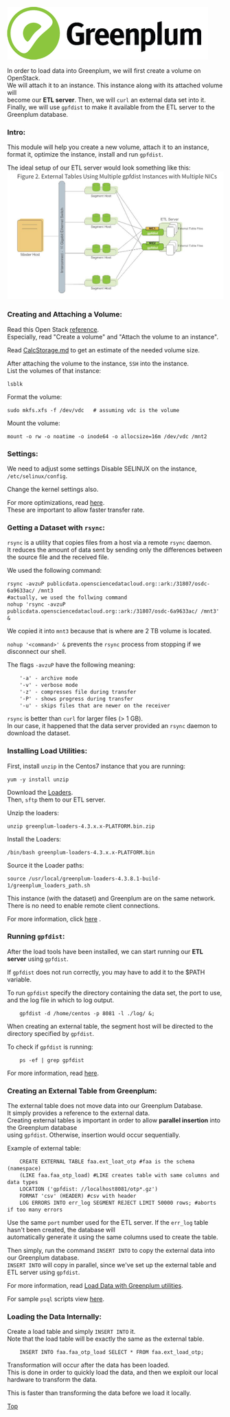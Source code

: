 ![Greenplum](https://github.com/syuja/GreenPlumSetup/blob/master/img/greenplum-logo.png)
<a id='top'></a>

In order to load data into Greenplum, we will first create a volume on OpenStack.  
We will attach it to an instance. This instance along with its attached volume will  
become our **ETL server**. 
Then, we will `curl` an external data set into it.  
Finally, we will use `gpfdist` to make it available from the ETL server to the Greenplum database.  


### Intro: 
This module will help you create a new volume, attach it to an instance, format it,
optimize the instance, install and run `gpfdist`.  

The ideal setup of our ETL server would look something like this:  
![ideal_etl](https://github.com/syuja/GreenPlumSetup/blob/master/img/ideal_etl.png)

### Creating and Attaching a Volume:  
Read this Open Stack [reference](http://docs.openstack.org/user-guide/common/cli_manage_volumes.html).  
Especially, read "Create a volume" and "Attach the volume to an instance".   

Read [CalcStorage.md](CalcStorage.md) to get an estimate of the needed volume size.  

After attaching the volume to the instance, `SSH` into the instance.  
List the volumes of that instance:  

    lsblk    

Format the volume:  

    sudo mkfs.xfs -f /dev/vdc   # assuming vdc is the volume  

Mount the volume:   

    mount -o rw -o noatime -o inode64 -o allocsize=16m /dev/vdc /mnt2   


### Settings:    
We need to adjust some settings 
Disable SELINUX on the instance, `/etc/selinux/config`.    

Change the kernel settings also.


For more optimizations, read [here](http://gpdb.docs.pivotal.io/4360/prep_os-system-params.html#topic3).  
These are important to allow faster transfer rate.  




### Getting a Dataset with `rsync`:    
`rsync` is a utility that copies files from a host via a remote `rsync` daemon.  
It reduces the amount of data sent by sending only the differences between the source file and the received file.  

We used the following command:   

    rsync -avzuP publicdata.opensciencedatacloud.org::ark:/31807/osdc-6a9633ac/ /mnt3  
    #actually, we used the follwing command  
    nohup 'rsync -avzuP publicdata.opensciencedatacloud.org::ark:/31807/osdc-6a9633ac/ /mnt3' &    
    
We copied it into `mnt3` because that is where are 2 TB volume is located.  

`nohup '<command>' &` prevents the `rsync` process from stopping if we disconnect our shell.  

The flags `-avzuP` have the following meaning:   

        '-a' - archive mode  
        '-v' - verbose mode  
        '-z' - compresses file during transfer  
        '-P' - shows progress during transfer   
        '-u' - skips files that are newer on the receiver   
        


`rsync` is better than `curl` for larger files (> 1 GB).  
In our case, it happened that the data server provided an `rsync` daemon to download the dataset.   

### Installing Load Utilities:   
First, install `unzip` in the Centos7 instance that you are running:  

    yum -y install unzip   

Download the [Loaders](https://network.pivotal.io/products/pivotal-gpdb#/releases/1683/file_groups/410 ).  
Then, `sftp` them to our ETL server.  

Unzip the loaders:  

    unzip greenplum-loaders-4.3.x.x-PLATFORM.bin.zip

Install the Loaders:  

    /bin/bash greenplum-loaders-4.3.x.x-PLATFORM.bin   

Source it the Loader paths:   

    source /usr/local/greenplum-loaders-4.3.8.1-build-1/greenplum_loaders_path.sh     

This instance (with the dataset) and Greenplum are on the same network.  
There is no need to enable remote client connections.  

For more information, click [here](http://gpdb.docs.pivotal.io/4380/client_tool_guides/load/unix/unix_load_install.html) .  


### Running `gpfdist`:   
After the load tools have been installed, we can start running our **ETL server** using `gpfdist`.  

If `gpfdist` does not run correctly, you may have to add it to the $PATH variable.  

To run `gpfdist` specify the directory containing the data set, the port to use, and the log file in which to log output.  

        gpfdist -d /home/centos -p 8081 -l ./log/ &;  

When creating an external table, the segment host will be directed to the directory specified by `gpfdist`.  

To check if `gpfdist` is running:  

        ps -ef | grep gpfdist  


For more information, read [here](http://gpdb.docs.pivotal.io/4330/utility_guide/admin_utilities/gpfdist.html).   

### Creating an External Table from Greenplum:   
The external table does not move data into our Greenplum Database.  
It simply provides a reference to the external data.  
Creating external tables is important in order to allow **parallel insertion** into the Greenplum database  
using `gpfdist`. Otherwise, insertion would occur sequentially.  

Example of external table:  

        CREATE EXTERNAL TABLE faa.ext_loat_otp #faa is the schema (namespace)   
        (LIKE faa.faa_otp_load) #LIKE creates table with same columns and data types   
        LOCATION ('gpfdist: //localhost8081/otp*.gz')    
        FORMAT 'csv' (HEADER) #csv with header    
        LOG ERRORS INTO err_log SEGMENT REJECT LIMIT 50000 rows; #aborts if too many errors    

Use the same `port` number used for the ETL server.  If the `err_log` table hasn't been created, the database will  
automatically generate it using the same columns used to create the table.  

Then simply, run the command `INSERT INTO` to copy the external data into our Greenplum database.  
`INSERT INTO` will copy in parallel, since we've set up the external table and ETL server using `gpfdist`.  

For more information, read [Load Data with Greenplum utilities](https://github.com/syuja/GreenPlumSetup/blob/413fcf8fe683772908a72e831b93c66f37c551ba/tutorial/TUTORIAL.md#).   

For sample `psql` scripts view [here](../script/README.md).  

### Loading the Data Internally:   
Create a load table and simply `INSERT INTO` it.  
Note that the load table will be exactly the same as the external table.   

        INSERT INTO faa.faa_otp_load SELECT * FROM faa.ext_load_otp;  


Transformation will occur after the data has been loaded.  
This is done in order to quickly load the data, and then we exploit our local hardware to transform the data.  

This is faster than transforming the data before we load it locally.  




[Top](#top) 
